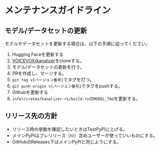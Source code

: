 # メンテナンスガイドライン

## モデル/データセットの更新

モデルやデータセットを更新する場合は、以下の手順に従ってください。

1. Hugging Faceを更新する
  1. [VOICEVOX/kanalizer](https://huggingface.co/VOICEVOX/kanalizer)をcloneする。
  2. モデル/データセットの更新を行う。
  3. PRを作成し、マージする。
  4. `git tag v{バージョン番号}`でタグを打つ。
  5. `git push origin v{バージョン番号}`でタグをpushする。
2. Githubを更新する
  1. `infer/crates/kanalizer-rs/build.rs`の`MODEL_TAG`を更新する。

## リリース先の方針

- リリース時の挙動を確認したいときはTestPyPIに上げる。
- メインPyPIはプレリリース（rc）含めユーザーが使っていいものにする。
- GitHubのReleases下はメインPyPIと同じようにする。

